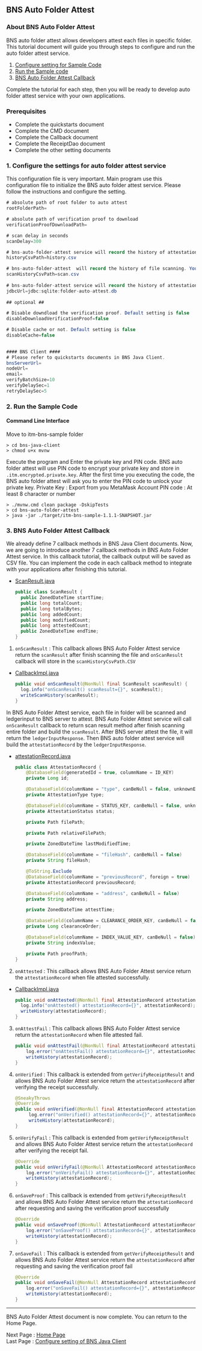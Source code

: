 ## BNS Auto Folder Attest

### About BNS Auto Folder Attest

BNS auto folder attest allows developers attest each files in specific folder. This tutorial document will guide you through steps to configure and run the auto folder attest service.

<!-- no toc -->
1. [Configure setting for Sample Code](#1-configure-the-settings-for-sample-code)
2. [Run the Sample code](#2-run-the-sample-code)
3. [BNS Auto Folder Attest Callback](#3-BNS-Auto-Folder-Attest-Callback)

Complete the tutorial for each step, then you will be ready to develop auto folder attest service with your own applications.

### Prerequisites

- Complete the quickstarts document
- Complete the CMD document
- Complete the Callback document
- Complete the ReceiptDao document
- Complete the other setting documents

### 1. Configure the settings for auto folder attest service

This configuration file is very important. Main program use this configuration file to initialize the BNS auto folder attest service.
Please follow the instructions and configure the setting.

```Java
# absolute path of root folder to auto attest 
rootFolderPath=

# absolute path of verification proof to download
verificationProofDownloadPath=

# scan delay in seconds
scanDelay=300

# bns-auto-folder-attest service will record the history of attestation. You can set the filename and store path of the csv file 
historyCsvPath=history.csv

# bns-auto-folder-attest  will record the history of file scanning. You can set the filename and store path of the csv file
scanHistoryCsvPath=scan.csv
        
# bns-auto-folder-attest service will record the history of attestation. You can set the filename and store path of the csv file
jdbcUrl=jdbc:sqlite:folder-auto-attest.db
        
## optional ##

# Disable downdload the verification proof. Default setting is false
disableDownloadVerificationProof=false

# Disable cache or not. Default setting is false
disableCache=false
        

#### BNS Client ####
# Please refer to quickstarts documents in BNS Java Client.
bnsServerUrl=
nodeUrl=
email=
verifyBatchSize=10
verifyDelaySec=1
retryDelaySec=5
```

### 2. Run the Sample Code

#### Command Line Interface

Move to itm-bns-sample folder

```shell
> cd bns-java-client
> chmod u+x mvnw
```

Execute the program and Enter the private key and PIN code. BNS auto folder attest will use PIN code to encrypt your private key and store in `.itm.encrypted.private.key`.
After the first time you executing the code, the BNS auto folder attest will ask you to enter the PIN code to unlock your private key.
Private Key : Export from you MetaMask Account
PIN code : At least 8 character or number

```shell
> ./mvnw.cmd clean package -DskipTests
> cd bns-auto-folder-attest
> java -jar ./target/itm-bns-sample-1.1.1-SNAPSHOT.jar
```

### 3. BNS Auto Folder Attest Callback

We already define 7 callback methods in BNS Java Client documents. Now, we are going to introduce another 7 callback methods in BNS Auto Folder Attest service.
In this callback tutorial, the callback output will be saved as CSV file. You can implement the code in each callback method to integrate with your applications after finishing this tutorial.

- [ScanResult.java](../src/main/java/com/itrustmachines/bnsautofolderattest/vo/ScanResult.java)

    ```java
    public class ScanResult {
      public ZonedDateTime startTime;
      public long totalCount;
      public long totalBytes;
      public long addedCount;
      public long modifiedCount;
      public long attestedCount;
      public ZonedDateTime endTime;
    }
    ```

1. `onScanResult` : This callback allows BNS Auto Folder Attest service return the `scanResult` after finish scanning the file and `onScanResult` callback will store in the `scanHistoryCsvPath.CSV`

- [CallbackImpl.java](../src/main/java/com/itrustmachines/bnsautofolderattest/service/CallbackImpl.java)

  ```java
  public void onScanResult(@NonNull final ScanResult scanResult) {
    log.info("onScanResult() scanResult={}", scanResult);
    writeScanHistory(scanResult);
  }
  ```

In BNS Auto Folder Attest service, each file in folder will be scanned and ledgerinput to BNS server to attest. BNS Auto Folder Attest service will call `onScanResult` callback to return scan result method after finish scanning entire folder and build the `scanResult`.
After BNS server attest the file, it will return the `ledgerInputResponse`. Then BNS auto folder attest service will build the `attestationRecord` by the `ledgerInputResponse`.

- [attestationRecord.java](../src/main/java/com/itrustmachines/bnsautofolderattest/vo/AttestationRecord.java)

    ```java
    public class AttestationRecord { 
        @DatabaseField(generatedId = true, columnName = ID_KEY)
        private Long id;

        @DatabaseField(columnName = "type", canBeNull = false, unknownEnumName = "UNKNOWN")
        private AttestationType type;

        @DatabaseField(columnName = STATUS_KEY, canBeNull = false, unknownEnumName = "UNKNOWN")
        private AttestationStatus status;

        private Path filePath;

        private Path relativeFilePath;

        private ZonedDateTime lastModifiedTime;

        @DatabaseField(columnName = "fileHash", canBeNull = false)
        private String fileHash;

        @ToString.Exclude
        @DatabaseField(columnName = "previousRecord", foreign = true)
        private AttestationRecord previousRecord;

        @DatabaseField(columnName = "address", canBeNull = false)
        private String address;

        private ZonedDateTime attestTime;

        @DatabaseField(columnName = CLEARANCE_ORDER_KEY, canBeNull = false)
        private Long clearanceOrder;

        @DatabaseField(columnName = INDEX_VALUE_KEY, canBeNull = false)
        private String indexValue;

        private Path proofPath;
    }
    ```

2. `onAttested` : This callback allows BNS Auto Folder Attest service return the `attestationRecord` when file attested successfully.

- [CallbackImpl.java](../src/main/java/com/itrustmachines/bnsautofolderattest/service/CallbackImpl.java)

  ```java
  public void onAttested(@NonNull final AttestationRecord attestationRecord) {
    log.info("onAttested() attestationRecord={}", attestationRecord);
    writeHistory(attestationRecord);
  }
  ```

3. `onAttestFail` : This callback allows BNS Auto Folder Attest service return the `attestationRecord` when file attested fail.

    ```java
    public void onAttestFail(@NonNull final AttestationRecord attestationRecord) {
        log.error("onAttestFail() attestationRecord={}", attestationRecord);
        writeHistory(attestationRecord);
    }
    ```

4. `onVerified` : This callback is extended from `getVerifyReceiptResult` and allows BNS Auto Folder Attest service return the `attestationRecord` after verifying the receipt successfully. 
  
   ```java
   @SneakyThrows
   @Override
   public void onVerified(@NonNull final AttestationRecord attestationRecord) {
        log.error("onVerified() attestationRecord={}", attestationRecord);
        writeHistory(attestationRecord);
   }
   ```

5. `onVerifyFail` : This callback is extended from `getVerifyReceiptResult` and allows BNS Auto Folder Attest service return the `attestationRecord` after verifying the receipt fail.

    ```java
    @Override
    public void onVerifyFail(@NonNull AttestationRecord attestationRecord) {
        log.error("onVerifyFail() attestationRecord={}", attestationRecord);
        writeHistory(attestationRecord);
    }
    ```

6. `onSaveProof` : This callback is extended from `getVerifyReceiptResult` and allows BNS Auto Folder Attest service return the `attestationRecord` after requesting and saving the verification proof successfully

    ```java
    @Override
    public void onSaveProof(@NonNull AttestationRecord attestationRecord) {
        log.error("onSaveProof() attestationRecord={}", attestationRecord);
        writeHistory(attestationRecord);
    }
    ```

7. `onSaveFail` : This callback is extended from `getVerifyReceiptResult` and allows BNS Auto Folder Attest service return the `attestationRecord` after requesting and saving the verification proof fail

    ```java
    @Override
    public void onSaveFail(@NonNull AttestationRecord attestationRecord) {
        log.error("onSaveFail() attestationRecord={}", attestationRecord);
        writeHistory(attestationRecord);
    }
    ```

----
BNS Auto Folder Attest document is now complete. You can return to the Home Page.

Next Page : [Home Page](../../README.md)  
Last Page : [Configure setting of BNS Java Client](./other_setting_en.md)
